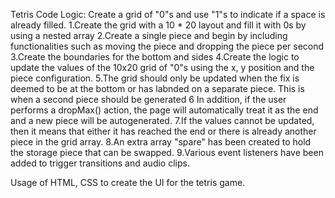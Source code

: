 Tetris Code
Logic: Create a grid of "0"s and use "1"s to indicate if a space is already filled.
1.Create the grid with a 10 * 20 layout and fill it with 0s by using a nested array
2.Create a single piece and begin by including functionalities such as moving the piece and dropping the piece per second
3.Create the boundaries for the bottom and sides
4.Create the logic to update the values of the 10x20 grid of "0"s using the x, y position and the piece configuration.
5.The grid should only be updated when the fix is deemed to be at the bottom or has labnded on a separate piece. This is when a second piece should be generated
6 In addition, if the user performs a dropMax() action, the page will automatically treat it as the end and a new piece will be autogenerated.
7.If the values cannot be updated, then it means that either it has reached the end or there is already another piece in the grid array.
8.An extra array "spare" has been created to hold the storage piece that can be swapped.
9.Various event listeners have been added to trigger transitions and audio clips.

Usage of HTML, CSS to create the UI for the tetris game. 